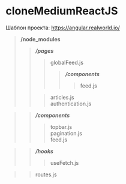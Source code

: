 # cloneMediumReactJS

Шаблон проекта: https://angular.realworld.io/

> **/node_modules**
>> ***/pages***<br>
>>> globalFeed.js
>>>> ***/components***
>>>>> feed.js
>>
>>> articles.js  
>>> authentication.js

>> ***/components***  
>>> topbar.js<br/>
>>> pagination.js<br/>
>>> feed.js

>> ***/hooks***
>>> useFetch.js

>> routes.js
